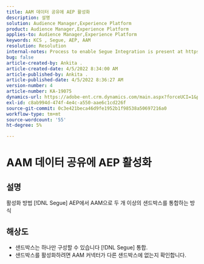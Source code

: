 ```yaml
---
title: AAM 데이터 공유에 AEP 활성화
description: 설명
solution: Audience Manager,Experience Platform
product: Audience Manager,Experience Platform
applies-to: Audience Manager,Experience Platform
keywords: KCS , Segue, AEP, AAM
resolution: Resolution
internal-notes: Process to enable Segue Integration is present at https://wiki.corp.adobe.com/pages/viewpage.action?spaceKey=supportdelivery&title=AEP+Segments+not+Populating+in+AAM internal link.
bug: false
article-created-by: Ankita .
article-created-date: 4/5/2022 8:34:00 AM
article-published-by: Ankita .
article-published-date: 4/5/2022 8:36:27 AM
version-number: 4
article-number: KA-19075
dynamics-url: https://adobe-ent.crm.dynamics.com/main.aspx?forceUCI=1&pagetype=entityrecord&etn=knowledgearticle&id=45284320-bbb4-ec11-983f-000d3a5d0e57
exl-id: c8ab994d-474f-4e4c-a550-aae6c1cd226f
source-git-commit: 0c3e421beca46d9fe1952b1f98538a50697216a0
workflow-type: tm+mt
source-wordcount: '55'
ht-degree: 5%

---
```


# AAM 데이터 공유에 AEP 활성화

## 설명

활성화 방법 [!DNL Segue] AEP에서 AAM으로 두 개 이상의 샌드박스를 통합하는 방식

## 해상도


- 샌드박스는 하나만 구성할 수 있습니다 [!DNL Segue] 통합.
- 샌드박스를 활성화하려면 AAM 커넥터가 다른 샌드박스에 없는지 확인합니다.
